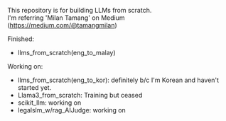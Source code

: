 This repository is for building LLMs from scratch.  <br>
I'm referring 'Milan Tamang' on Medium (https://medium.com/@tamangmilan)


Finished: 
- llms_from_scratch(eng_to_malay)


Working on: 
- llms_from_scratch(eng_to_kor): definitely b/c I'm Korean and haven't started yet.
- Llama3_from_scratch: Training but ceased
- scikit_llm: working on
- legalslm_w/rag_AIJudge: working on
